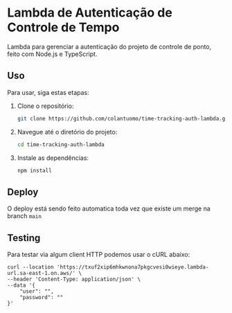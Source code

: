 # Lambda de Autenticação de Controle de Tempo
Lambda para gerenciar a autenticação do projeto de controle de ponto, feito com Node.js e TypeScript.

## Uso

Para usar, siga estas etapas:

1. Clone o repositório:

    ```bash
    git clone https://github.com/colantuomo/time-tracking-auth-lambda.git
    ```

2. Navegue até o diretório do projeto:

    ```bash
    cd time-tracking-auth-lambda
    ```

3. Instale as dependências:

    ```bash
    npm install
    ```
## Deploy
O deploy está sendo feito automatica toda vez que existe um merge na branch `main`

## Testing
Para testar via algum client HTTP podemos usar o cURL abaixo:

```curl
curl --location 'https://txuf2xip6mhkwnona7pkgcvesi0wieye.lambda-url.sa-east-1.on.aws/' \
--header 'Content-Type: application/json' \
--data '{
    "user": "",
    "password": ""
}'
```
